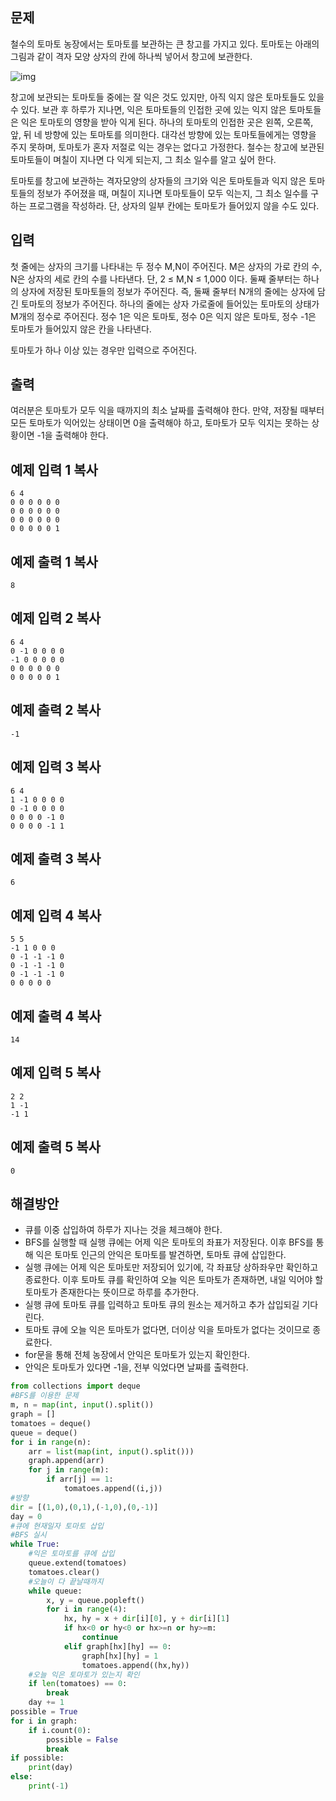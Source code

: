 ## 문제

철수의 토마토 농장에서는 토마토를 보관하는 큰 창고를 가지고 있다. 토마토는 아래의 그림과 같이 격자 모양 상자의 칸에 하나씩 넣어서 창고에 보관한다. 

![img](https://upload.acmicpc.net/de29c64f-dee7-4fe0-afa9-afd6fc4aad3a/-/preview/)

창고에 보관되는 토마토들 중에는 잘 익은 것도 있지만, 아직 익지 않은 토마토들도 있을 수 있다. 보관 후 하루가 지나면, 익은 토마토들의 인접한 곳에 있는 익지 않은 토마토들은 익은 토마토의 영향을 받아 익게 된다. 하나의 토마토의 인접한 곳은 왼쪽, 오른쪽, 앞, 뒤 네 방향에 있는 토마토를 의미한다. 대각선 방향에 있는 토마토들에게는 영향을 주지 못하며, 토마토가 혼자 저절로 익는 경우는 없다고 가정한다. 철수는 창고에 보관된 토마토들이 며칠이 지나면 다 익게 되는지, 그 최소 일수를 알고 싶어 한다.

토마토를 창고에 보관하는 격자모양의 상자들의 크기와 익은 토마토들과 익지 않은 토마토들의 정보가 주어졌을 때, 며칠이 지나면 토마토들이 모두 익는지, 그 최소 일수를 구하는 프로그램을 작성하라. 단, 상자의 일부 칸에는 토마토가 들어있지 않을 수도 있다.

## 입력

첫 줄에는 상자의 크기를 나타내는 두 정수 M,N이 주어진다. M은 상자의 가로 칸의 수, N은 상자의 세로 칸의 수를 나타낸다. 단, 2 ≤ M,N ≤ 1,000 이다. 둘째 줄부터는 하나의 상자에 저장된 토마토들의 정보가 주어진다. 즉, 둘째 줄부터 N개의 줄에는 상자에 담긴 토마토의 정보가 주어진다. 하나의 줄에는 상자 가로줄에 들어있는 토마토의 상태가 M개의 정수로 주어진다. 정수 1은 익은 토마토, 정수 0은 익지 않은 토마토, 정수 -1은 토마토가 들어있지 않은 칸을 나타낸다.

토마토가 하나 이상 있는 경우만 입력으로 주어진다.

## 출력

여러분은 토마토가 모두 익을 때까지의 최소 날짜를 출력해야 한다. 만약, 저장될 때부터 모든 토마토가 익어있는 상태이면 0을 출력해야 하고, 토마토가 모두 익지는 못하는 상황이면 -1을 출력해야 한다.

## 예제 입력 1 복사

```
6 4
0 0 0 0 0 0
0 0 0 0 0 0
0 0 0 0 0 0
0 0 0 0 0 1
```

## 예제 출력 1 복사

```
8
```

## 예제 입력 2 복사

```
6 4
0 -1 0 0 0 0
-1 0 0 0 0 0
0 0 0 0 0 0
0 0 0 0 0 1
```

## 예제 출력 2 복사

```
-1
```

## 예제 입력 3 복사

```
6 4
1 -1 0 0 0 0
0 -1 0 0 0 0
0 0 0 0 -1 0
0 0 0 0 -1 1
```

## 예제 출력 3 복사

```
6
```

## 예제 입력 4 복사

```
5 5
-1 1 0 0 0
0 -1 -1 -1 0
0 -1 -1 -1 0
0 -1 -1 -1 0
0 0 0 0 0
```

## 예제 출력 4 복사

```
14
```

## 예제 입력 5 복사

```
2 2
1 -1
-1 1
```

## 예제 출력 5 복사

```
0
```

## 해결방안
- 큐를 이중 삽입하여 하루가 지나는 것을 체크해야 한다.
- BFS를 실행할 때 실행 큐에는 어제 익은 토마토의 좌표가 저장된다. 이후 BFS를 통해 익은 토마토 인근의 안익은 토마토를 발견하면, 토마토 큐에 삽입한다.
- 실행 큐에는 어제 익은 토마토만 저장되어 있기에, 각 좌표당 상하좌우만 확인하고 종료한다. 이후 토마토 큐를 확인하여 오늘 익은 토마토가 존재하면, 내일 익어야 할 토마토가 존재한다는 뜻이므로 하루를 추가한다.
- 실행 큐에 토마토 큐를 입력하고 토마토 큐의 원소는 제거하고 추가 삽입되길 기다린다.
- 토마토 큐에 오늘 익은 토마토가 없다면, 더이상 익을 토마토가 없다는 것이므로 종료한다. 
- for문을 통해 전체 농장에서 안익은 토마토가 있는지 확인한다.
- 안익은 토마토가 있다면 -1을, 전부 익었다면 날짜를 출력한다.

```python
from collections import deque
#BFS를 이용한 문제
m, n = map(int, input().split())
graph = []
tomatoes = deque()
queue = deque()
for i in range(n):
    arr = list(map(int, input().split()))
    graph.append(arr)
    for j in range(m):
        if arr[j] == 1:
            tomatoes.append((i,j))
#방향
dir = [(1,0),(0,1),(-1,0),(0,-1)]
day = 0
#큐에 현재일자 토마토 삽입
#BFS 실시
while True:
    #익은 토마토를 큐에 삽입
    queue.extend(tomatoes)
    tomatoes.clear()
    #오늘이 다 끝날때까지
    while queue:
        x, y = queue.popleft()
        for i in range(4):
            hx, hy = x + dir[i][0], y + dir[i][1]
            if hx<0 or hy<0 or hx>=n or hy>=m:
                continue
            elif graph[hx][hy] == 0:
                graph[hx][hy] = 1
                tomatoes.append((hx,hy))
    #오늘 익은 토마토가 있는지 확인
    if len(tomatoes) == 0:
        break
    day += 1
possible = True
for i in graph:
    if i.count(0):
        possible = False
        break
if possible:
    print(day)
else:
    print(-1)
```

